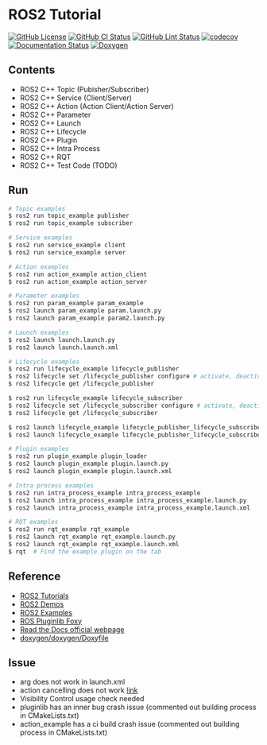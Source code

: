 # ROS2 Tutorial
[![GitHub License](https://img.shields.io/github/license/JaehyunShim/ros2_tutorial)](https://github.com/JaehyunShim/ros2_tutorial/blob/master/LICENSE)
[![GitHub CI Status](https://github.com/JaehyunShim/ros2_tutorial/workflows/CI/badge.svg)](https://github.com/JaehyunShim/ros2_tutorial/actions?query=workflow%3ACI)
[![GitHub Lint Status](https://github.com/JaehyunShim/ros2_tutorial/workflows/Lint/badge.svg)](https://github.com/JaehyunShim/ros2_tutorial/actions?query=workflow%3ALint)
[![codecov](https://codecov.io/gh/JaehyunShim/ros2_tutorial/branch/master/graph/badge.svg)](https://codecov.io/gh/JaehyunShim/ros2_tutorial)
[![Documentation Status](https://readthedocs.org/projects/ros2-tutorial-cpp/badge/?version=latest)](https://ros2-tutorial-cpp.readthedocs.io/en/latest/?badge=latest)
[![Doxygen](https://img.shields.io/badge/doxygen-documentation-blue.svg)](https://jaehyunshim.github.io/docs.ros2_tutorial.org/)

## Contents
- ROS2 C++ Topic (Pubisher/Subscriber)
- ROS2 C++ Service (Client/Server)
- ROS2 C++ Action (Action Client/Action Server)
- ROS2 C++ Parameter
- ROS2 C++ Launch
- ROS2 C++ Lifecycle
- ROS2 C++ Plugin
- ROS2 C++ Intra Process
- ROS2 C++ RQT
- ROS2 C++ Test Code (TODO)

## Run
```sh
# Topic examples
$ ros2 run topic_example publisher
$ ros2 run topic_example subscriber

# Service examples
$ ros2 run service_example client
$ ros2 run service_example server

# Action examples
$ ros2 run action_example action_client
$ ros2 run action_example action_server

# Parameter examples
$ ros2 run param_example param_example
$ ros2 launch param_example param.launch.py
$ ros2 launch param_example param2.launch.py

# Launch examples
$ ros2 launch launch.launch.py
$ ros2 launch launch.launch.xml

# Lifecycle examples
$ ros2 run lifecycle_example lifecycle_publisher
$ ros2 lifecycle set /lifecycle_publisher configure # activate, deactivate, cleanup, shutdown
$ ros2 lifecycle get /lifecycle_publisher

$ ros2 run lifecycle_example lifecycle_subscriber
$ ros2 lifecycle set /lifecycle_subscriber configure # activate, deactivate, cleanup, shutdown
$ ros2 lifecycle get /lifecycle_subscriber

$ ros2 launch lifecycle_example lifecycle_publisher_lifecycle_subscriber.launch.py
$ ros2 launch lifecycle_example lifecycle_publisher_lifecycle_subscriber.launch.xml

# Plugin examples
$ ros2 run plugin_example plugin_loader
$ ros2 launch plugin_example plugin.launch.py
$ ros2 launch plugin_example plugin.launch.xml

# Intra process examples
$ ros2 run intra_process_example intra_process_example
$ ros2 launch intra_process_example intra_process_example.launch.py
$ ros2 launch intra_process_example intra_process_example.launch.xml

# RQT examples
$ ros2 run rqt_example rqt_example
$ ros2 launch rqt_example rqt_example.launch.py
$ ros2 launch rqt_example rqt_example.launch.xml
$ rqt  # Find the example plugin on the tab
```

## Reference
- [ROS2 Tutorials](https://index.ros.org/doc/ros2/Tutorials/)
- [ROS2 Demos](https://github.com/ros2/demos)
- [ROS2 Examples](https://github.com/ros2/examples)
- [ROS Pluginlib Foxy](https://github.com/ros/pluginlib/tree/foxy)
- [Read the Docs official webpage](https://readthedocs.org)
- [doxygen/doxygen/Doxyfile](https://github.com/doxygen/doxygen/blob/master/Doxyfile)

## Issue
- arg does not work in launch.xml
- action cancelling does not work [link](https://answers.ros.org/question/361666/ros2-action-goal-canceling-problem/?answer=361754#post-id-361754)
- Visibility Control usage check needed
- pluginlib has an inner bug crash issue (commented out building process in CMakeLists.txt)
- action_example has a ci build crash issue (commented out building process in CMakeLists.txt)
